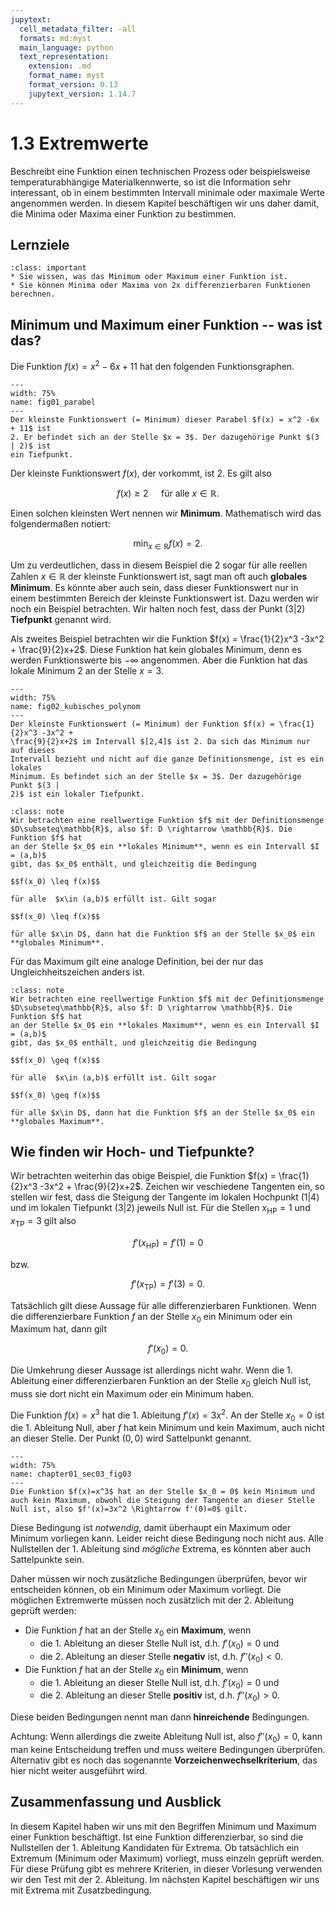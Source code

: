 ```yaml
---
jupytext:
  cell_metadata_filter: -all
  formats: md:myst
  main_language: python
  text_representation:
    extension: .md
    format_name: myst
    format_version: 0.13
    jupytext_version: 1.14.7
---
```



# 1.3 Extremwerte

Beschreibt eine Funktion einen technischen Prozess oder beispielsweise
temperaturabhängige Materialkennwerte, so ist die Information sehr interessant,
ob in einem bestimmten Intervall minimale oder maximale Werte angenommen werden.
In diesem Kapitel beschäftigen wir uns daher damit, die Minima oder Maxima einer
Funktion zu bestimmen.


## Lernziele

```{admonition} Lernziele
:class: important
* Sie wissen, was das Minimum oder Maximum einer Funktion ist.
* Sie können Minima oder Maxima von 2x differenzierbaren Funktionen berechnen.
```


## Minimum und Maximum einer Funktion -- was ist das?

Die Funktion $f(x) = x^2 -6x + 11$ hat den folgenden Funktionsgraphen.

```{figure} pics/chapter01_sec03_fig01.png
---
width: 75%
name: fig01_parabel
---
Der kleinste Funktionswert (= Minimum) dieser Parabel $f(x) = x^2 -6x + 11$ ist
2. Er befindet sich an der Stelle $x = 3$. Der dazugehörige Punkt $(3 | 2)$ ist
ein Tiefpunkt.
```

Der kleinste Funktionswert $f(x)$, der vorkommt, ist 2. Es gilt also

$$f(x) \geq 2 \quad \text{ für alle } x\in\mathbb{R}.$$

Einen solchen kleinsten Wert nennen wir **Minimum**. Mathematisch wird das
folgendermaßen notiert:

$$\min_{x\in\mathbb{R}} f(x) = 2.$$

Um zu verdeutlichen, dass in diesem Beispiel die 2 sogar für alle reellen Zahlen
$x\in\mathbb{R}$ der kleinste Funktionswert ist, sagt man oft auch **globales
Minimum**. Es könnte aber auch sein, dass dieser Funktionswert nur in einem
bestimmten Bereich der kleinste Funktionswert ist. Dazu werden wir noch ein
Beispiel betrachten. Wir halten noch fest, dass der Punkt $(3 | 2)$
**Tiefpunkt** genannt wird.

Als zweites Beispiel betrachten wir die Funktion $f(x) = \frac{1}{2}x^3 -3x^2 +
\frac{9}{2}x+2$. Diese Funktion hat kein globales Minimum, denn es werden
Funktionswerte bis $-\infty$ angenommen. Aber die Funktion hat das lokale
Minimum 2 an der Stelle $x = 3$.

```{figure} pics/chapter01_sec03_fig02.png
---
width: 75%
name: fig02_kubisches_polynom
---
Der kleinste Funktionswert (= Minimum) der Funktion $f(x) = \frac{1}{2}x^3 -3x^2 +
\frac{9}{2}x+2$ im Intervall $[2,4]$ ist 2. Da sich das Minimum nur auf dieses
Intervall bezieht und nicht auf die ganze Definitionsmenge, ist es ein lokales
Minimum. Es befindet sich an der Stelle $x = 3$. Der dazugehörige Punkt $(3 |
2)$ ist ein lokaler Tiefpunkt.
```

```{admonition} Was ist ... ein Minimum einer Funktion?
:class: note
Wir betrachten eine reellwertige Funktion $f$ mit der Definitionsmenge
$D\subseteq\mathbb{R}$, also $f: D \rightarrow \mathbb{R}$. Die Funktion $f$ hat
an der Stelle $x_0$ ein **lokales Minimum**, wenn es ein Intervall $I = (a,b)$
gibt, das $x_0$ enthält, und gleichzeitig die Bedingung

$$f(x_0) \leq f(x)$$

für alle  $x\in (a,b)$ erfüllt ist. Gilt sogar 

$$f(x_0) \leq f(x)$$

für alle $x\in D$, dann hat die Funktion $f$ an der Stelle $x_0$ ein
**globales Minimum**.
```

Für das Maximum gilt eine analoge Definition, bei der nur das
Ungleichheitszeichen anders ist.

```{admonition} Was ist ... ein Maximum einer Funktion?
:class: note
Wir betrachten eine reellwertige Funktion $f$ mit der Definitionsmenge
$D\subseteq\mathbb{R}$, also $f: D \rightarrow \mathbb{R}$. Die Funktion $f$ hat
an der Stelle $x_0$ ein **lokales Maximum**, wenn es ein Intervall $I = (a,b)$
gibt, das $x_0$ enthält, und gleichzeitig die Bedingung

$$f(x_0) \geq f(x)$$

für alle  $x\in (a,b)$ erfüllt ist. Gilt sogar 

$$f(x_0) \geq f(x)$$

für alle $x\in D$, dann hat die Funktion $f$ an der Stelle $x_0$ ein
**globales Maximum**.
```


## Wie finden wir Hoch- und Tiefpunkte?

Wir betrachten weiterhin das obige Beispiel, die Funktion $f(x) = \frac{1}{2}x^3
-3x^2 + \frac{9}{2}x+2$. Zeichen wir veschiedene Tangenten ein, so stellen wir
fest, dass die Steigung der Tangente im lokalen Hochpunkt (1|4) und im lokalen
Tiefpunkt (3|2) jeweils Null ist. Für die Stellen $x_{\text{HP}} = 1$ und
$x_{\text{TP}} = 3$ gilt also

$$f'(x_{\text{HP}}) = f'(1) = 0$$

bzw.

$$f'(x_{\text{TP}}) = f'(3) = 0.$$

Tatsächlich gilt diese Aussage für alle differenzierbaren Funktionen. Wenn die
differenzierbare Funktion $f$ an der Stelle $x_0$ ein Minimum oder ein Maximum
hat, dann gilt

$$f'(x_0) = 0.$$

Die Umkehrung dieser Aussage ist allerdings nicht wahr. Wenn die 1. Ableitung
einer differenzierbaren Funktion an der Stelle $x_0$ gleich Null ist, muss sie
dort nicht ein Maximum oder ein Minimum haben. 

Die Funktion $f(x)=x^3$ hat die 1. Ableitung $f'(x)=3x^2$. An der Stelle $x_0=0$
ist die 1. Ableitung Null, aber $f$ hat kein Minimum und kein Maximum, auch
nicht an dieser Stelle. Der Punkt $(0,0)$ wird Sattelpunkt genannt.

```{figure} pics/chapter01_sec03_fig03.svg
---
width: 75%
name: chapter01_sec03_fig03
---
Die Funktion $f(x)=x^3$ hat an der Stelle $x_0 = 0$ kein Minimum und auch kein Maximum, obwohl die Steigung der Tangente an dieser Stelle Null ist, also $f'(x)=3x^2 \Rightarrow f'(0)=0$ gilt.
```

Diese Bedingung ist *notwendig*, damit überhaupt ein Maximum oder Minimum
vorliegen kann. Leider reicht diese Bedingung noch nicht aus. Alle Nullstellen
der 1. Ableitung sind *mögliche* Extrema, es könnten aber auch Sattelpunkte
sein.

Daher müssen wir noch zusätzliche Bedingungen überprüfen, bevor wir entscheiden
können, ob ein Minimum oder Maximum vorliegt. Die möglichen Extremwerte müssen
noch zusätzlich mit der 2. Ableitung geprüft werden:

* Die Funktion $f$ hat an der Stelle $x_0$ ein **Maximum**, wenn
    * die 1. Ableitung an dieser Stelle Null ist, d.h. $f'(x_0) = 0$ und
    * die 2. Ableitung an dieser Stelle **negativ** ist, d.h. $f''(x_0) < 0$. 
* Die Funktion $f$ hat an der Stelle $x_0$ ein **Minimum**, wenn
    * die 1. Ableitung an dieser Stelle Null ist, d.h. $f'(x_0) = 0$ und
    * die 2. Ableitung an dieser Stelle **positiv** ist, d.h. $f''(x_0) > 0$.
    
Diese beiden Bedingungen nennt man dann **hinreichende** Bedingungen. 

Achtung: Wenn allerdings die zweite Ableitung Null ist, also $f''(x_0) = 0$,
kann man keine Entscheidung treffen und muss weitere Bedingungen überprüfen.
Alternativ gibt es noch das sogenannte **Vorzeichenwechselkriterium**, das hier
nicht weiter ausgeführt wird.


## Zusammenfassung und Ausblick

In diesem Kapitel haben wir uns mit den Begriffen Minimum und Maximum einer
Funktion beschäftigt. Ist eine Funktion differenzierbar, so sind die Nullstellen
der 1. Ableitung Kandidaten für Extrema. Ob tatsächlich ein Extremum (Minimum
oder Maximum) vorliegt, muss einzeln geprüft werden. Für diese Prüfung gibt es
mehrere Kriterien, in dieser Vorlesung verwenden wir den Test mit der 2.
Ableitung. Im nächsten Kapitel beschäftigen wir uns mit Extrema mit
Zusatzbedingung.